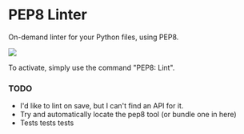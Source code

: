 # PEP8 Linter

On-demand linter for your Python files, using PEP8.

![](http://f.cl.ly/items/1B420w3u46413n1S1X0b/AtomPEP8.gif)

To activate, simply use the command "PEP8: Lint".

### TODO

- I'd like to lint on save, but I can't find an API for it.
- Try and automatically locate the pep8 tool (or bundle one in here)
- Tests tests tests
